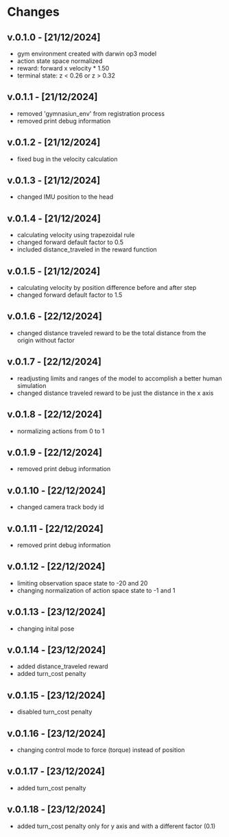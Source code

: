 # Changes

## v.0.1.0 - [21/12/2024]

- gym environment created with darwin op3 model
- action state space normalized
- reward: forward x velocity * 1.50
- terminal state: z < 0.26 or z > 0.32

## v.0.1.1 - [21/12/2024]

- removed 'gymnasiun_env' from registration process
- removed print debug information

## v.0.1.2 - [21/12/2024]

- fixed bug in the velocity calculation

## v.0.1.3 - [21/12/2024]

- changed IMU position to the head

## v.0.1.4 - [21/12/2024]

- calculating velocity using trapezoidal rule
- changed forward default factor to 0.5
- included distance_traveled in the reward function

## v.0.1.5 - [21/12/2024]

- calculating velocity by position difference before and after step
- changed forward default factor to 1.5

## v.0.1.6 - [22/12/2024]

- changed distance traveled reward to be the total distance from the origin without factor

## v.0.1.7 - [22/12/2024]

- readjusting limits and ranges of the model to accomplish a better human simulation
- changed distance traveled reward to be just the distance in the x axis

## v.0.1.8 - [22/12/2024]

- normalizing actions from 0 to 1

## v.0.1.9 - [22/12/2024]

- removed print debug information

## v.0.1.10 - [22/12/2024]

- changed camera track body id

## v.0.1.11 - [22/12/2024]

- removed print debug information

## v.0.1.12 - [22/12/2024]

- limiting observation space state to -20 and 20
- changing normalization of action space state to -1 and 1

## v.0.1.13 - [23/12/2024]

- changing inital pose

## v.0.1.14 - [23/12/2024]

- added distance_traveled reward
- added turn_cost penalty

## v.0.1.15 - [23/12/2024]

- disabled turn_cost penalty

## v.0.1.16 - [23/12/2024]

- changing control mode to force (torque) instead of position

## v.0.1.17 - [23/12/2024]

- added turn_cost penalty

## v.0.1.18 - [23/12/2024]

- added turn_cost penalty only for y axis and with a different factor (0.1)
